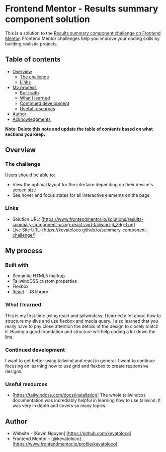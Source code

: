 # Frontend Mentor - Results summary component solution

This is a solution to the [Results summary component challenge on Frontend Mentor](https://www.frontendmentor.io/challenges/results-summary-component-CE_K6s0maV). Frontend Mentor challenges help you improve your coding skills by building realistic projects. 

## Table of contents

- [Overview](#overview)
  - [The challenge](#the-challenge)
  - [Links](#links)
- [My process](#my-process)
  - [Built with](#built-with)
  - [What I learned](#what-i-learned)
  - [Continued development](#continued-development)
  - [Useful resources](#useful-resources)
- [Author](#author)
- [Acknowledgments](#acknowledgments)

**Note: Delete this note and update the table of contents based on what sections you keep.**

## Overview

### The challenge

Users should be able to:

- View the optimal layout for the interface depending on their device's screen size
- See hover and focus states for all interactive elements on the page


### Links

- Solution URL: [https://www.frontendmentor.io/solutions/results-summary-component-using-react-and-tailwind-jI_z9g-Lnn]
- Live Site URL: [https://kevatoloco.github.io/summary-component-challenge/]

## My process

### Built with

- Semantic HTML5 markup
- TailwindCSS custom properties
- Flexbox
- [React](https://reactjs.org/) - JS library


### What I learned

This is my first time using react and tailwindcss. I learned a lot about how to structure my divs and use flexbox and media query. I also learned that you really have to pay close attention the details of the design to closely match it. Having a good foundation and structure will help coding a lot down the line.

### Continued development

I want to get better using tailwind and react in general. I want to continue focusing on learning how to use grid and flexbox to create responsive designs. 


### Useful resources

- [https://tailwindcss.com/docs/installation] The whole tailwindcss documentation was incrediably helpful in learning how to use tailwind. It was very in depth and covers so many topics.


## Author

- Website - [Kevin Nguyen] [https://github.com/kevatoloco]
- Frontend Mentor - [@kevatoloco][https://www.frontendmentor.io/profile/kevatoloco]



